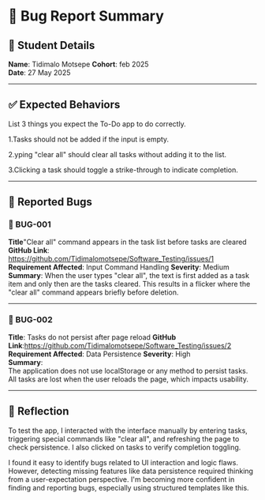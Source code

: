 # 🐞 Bug Report Summary

## 🧾 Student Details

**Name**: Tidimalo Motsepe
**Cohort**: feb 2025  
**Date**: 27 May 2025

---

## ✅ Expected Behaviors

List 3 things you expect the To-Do app to do correctly.

1.Tasks should not be added if the input is empty.

2.yping "clear all" should clear all tasks without adding it to the list.

3.Clicking a task should toggle a strike-through to indicate completion.

---

## 🐛 Reported Bugs

### 🐞 BUG-001

**Title**"Clear all" command appears in the task list before tasks are cleared
**GitHub Link**:  https://github.com/Tidimalomotsepe/Software_Testing/issues/1
**Requirement Affected**: Input Command Handling
**Severity**: Medium
**Summary**:
When the user types "clear all", the text is first added as a task item and only then are the tasks cleared. This results in a flicker where the "clear all" command appears briefly before deletion.

---

### 🐞 BUG-002

**Title**: Tasks do not persist after page reload
**GitHub Link**:https://github.com/Tidimalomotsepe/Software_Testing/issues/2
**Requirement Affected**: Data Persistence
**Severity**: High  
**Summary**:  
The application does not use localStorage or any method to persist tasks. All tasks are lost when the user reloads the page, which impacts usability.

---

## 💭 Reflection

To test the app, I interacted with the interface manually by entering tasks, triggering special commands like "clear all", and refreshing the page to check persistence. I also clicked on tasks to verify completion toggling.

I found it easy to identify bugs related to UI interaction and logic flaws. However, detecting missing features like data persistence required thinking from a user-expectation perspective. I'm becoming more confident in finding and reporting bugs, especially using structured templates like this.
